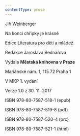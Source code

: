 ```yaml
---
contentType: prose
---
```


Jiří Weinberger

Na konci chřipky je krásně

Edice Literatura pro děti a mládež

Redakce Jaroslava Bednářová

Vydala **Městská knihovna v Praze**

Mariánské nám. 1, 115 72 Praha 1

V MKP 1. vydání

Verze 1.0 z 30. 11. 2017

ISBN 978-80-7587-518-1 (epub)

ISBN 978-80-7587-519-8 (pdf)

ISBN 978-80-7587-520-4 (prc)

ISBN 978-80-7587-521-1 (html)
